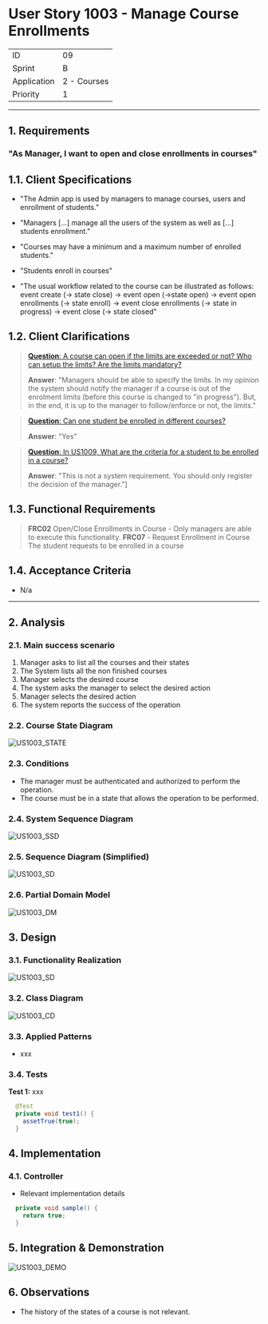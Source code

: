 # User Story 1003 - Manage Course Enrollments

|             |             |
| ----------- | ----------- |
| ID          | 09          |
| Sprint      | B           |
| Application | 2 - Courses |
| Priority    | 1           |

---

## 1. Requirements

### "As Manager, I want to open and close enrollments in courses"

## 1.1. Client Specifications

- "The Admin app is used by managers to manage courses, users and enrollment of students."

- "Managers [...] manage all the users of the system as well as [...] students enrollment."

- "Courses may have a minimum and a maximum number of enrolled students."

- "Students enroll in courses"

- "The usual workflow related to the course can be illustrated as follows:
  event create (-> state close) -> event open (->state open) -> event open enrollments (-> state
  enroll) -> event close enrollments (-> state in progress) -> event close (-> state closed"

## 1.2. Client Clarifications

> [**Question**: A course can open if the limits are exceeded or not? Who can setup the limits? Are the limits mandatory?](https://moodle.isep.ipp.pt/mod/forum/discuss.php?d=21913)
>
> **Answer**: "Managers should be able to specify the limits. In my opinion the system should notify the manager if a course is out of the enrolment limits (before this course is changed to "in progress"). But, in the end, it is up to the manager to follow/enforce or not, the limits."

> [**Question**: Can one student be enrolled in different courses?](https://moodle.isep.ipp.pt/mod/forum/discuss.php?d=21922)
>
> **Answer**: "Yes"

> [**Question**: In US1009, What are the criteria for a student to be enrolled in a course?](https://moodle.isep.ipp.pt/mod/forum/discuss.php?d=22498)
>
> **Answer**: "This is not a system requirement. You should only register the decision of the manager."]

## 1.3. Functional Requirements

> **FRC02** Open/Close Enrollments in Course - Only managers are able to execute this functionality.
> **FRC07** - Request Enrollment in Course The student requests to be enrolled in a course

## 1.4. Acceptance Criteria

- N/a

---

## 2. Analysis

### 2.1. Main success scenario

1. Manager asks to list all the courses and their states
2. The System lists all the non finished courses
3. Manager selects the desired course
4. The system asks the manager to select the desired action
5. Manager selects the desired action
6. The system reports the success of the operation

### 2.2. Course State Diagram

![US1003_STATE](out/US1003_STATE.svg)

### 2.3. Conditions

- The manager must be authenticated and authorized to perform the operation.
- The course must be in a state that allows the operation to be performed.

### 2.4. System Sequence Diagram

![US1003_SSD](out/US1003_SSD.svg)

### 2.5. Sequence Diagram (Simplified)

![US1003_SD](out/US1003_SD.svg)

### 2.6. Partial Domain Model

![US1003_DM](out/US1003_DM.svg)

## 3. Design

### 3.1. Functionality Realization

![US1003_SD](out/US1003_SD.svg)

### 3.2. Class Diagram

![US1003_CD](out/US1003_CD.svg)

### 3.3. Applied Patterns

- xxx

### 3.4. Tests

**Test 1:** xxx

```java
  @Test
  private void test1() {
    assetTrue(true);
  }
```

## 4. Implementation

### 4.1. Controller

- Relevant implementation details

```java
  private void sample() {
    return true;
  }
```

## 5. Integration & Demonstration

![US1003_DEMO](US1003_DEMO.png)

## 6. Observations

- The history of the states of a course is not relevant.
